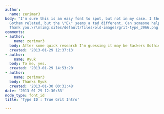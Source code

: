 ```yaml
---
author:
  name: zerimar3
body: "I'm sure this is an easy font to spot, but not in my case. I thought it was
  Gotham related, but the \"E\" seems a tad different. Can someone help me with this?
  Thank you.\r\n[img:sites/default/files/old-images/grit-type_3966.png]"
comments:
- author:
    name: zerimar3
  body: After some quick research I'm guessing it may be Sackers Gothic. Yes?
  created: '2013-01-29 12:37:13'
- author:
    name: Ryuk
  body: To me, yes.
  created: '2013-01-29 14:53:20'
- author:
    name: zerimar3
  body: Thanks Ryuk
  created: '2013-01-30 00:31:48'
date: '2013-01-29 12:30:33'
node_type: font_id
title: 'Type ID : True Grit Intro'

---
```

